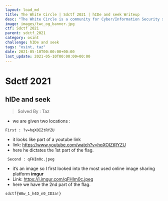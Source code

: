 ```yaml
---
layout: load_md
title: The White Circle | Sdctf 2021 | hIDe and seek Writeup
desc: "The White Circle is a community for Cyber/Information Security students, enthusiasts and professionals. You can discuss anything related to Security, share your knowledge with others, get help when you need it and proceed further in your journey with amazing people from all over the world."
image: images/twc_og_banner.jpg
ctf: Sdctf 2021
parent: sdctf_2021
category: osint
challenge: hIDe and seek
tags: "osint, taz"
date: 2021-05-10T00:00:00+00:00
last_update: 2021-05-10T00:00:00+00:00
---
```


<h1 class="heading card-title white-text">Sdctf 2021</h1>

## hIDe and seek
> Solved By : Taz

* we are given two locations :
```
First : ?v=hqXOIZtRYZU
```
* it looks like part of a youtube link 
* link: https://www.youtube.com/watch?v=hqXOIZtRYZU
* here he dictates the 1st part of the flag.
```
 Second : qFHIm0c.jpeg
```
* it’s an image so I first looked into the most used online image sharing platform **imgur**
* Link: https://i.imgur.com/qFHIm0c.jpeg
* here we have the 2nd part of the flag.
```
sdctf{W0w_1_h4D_n0_ID3a!}
```

